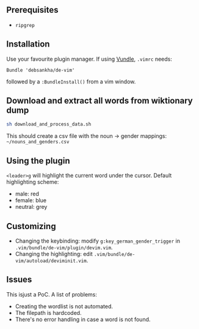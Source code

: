 Prerequisites
-------------
* `ripgrep`

Installation
------------
Use your favourite plugin manager. If using
[Vundle](https://github.com/VundleVim/Vundle.vim), `.vimrc` needs:
```vimrc
Bundle 'debsankha/de-vim'
```
followed by a `:BundleInstall()` from a vim window.

Download and extract all words from wiktionary dump
---------------------------------------------------
```bash
sh download_and_process_data.sh
```
This should create a csv file with the noun -> gender mappings:
`~/nouns_and_genders.csv`

Using the plugin
----------------
`<leader>g` will highlight the current word under the cursor. Default
highlighting scheme:
* male: red
* female: blue
* neutral: grey

Customizing
-----------
* Changing the keybinding: modify `g:key_german_gender_trigger` in `.vim/bundle/de-vim/plugin/devim.vim`.
* Changing the highlighting: edit `.vim/bundle/de-vim/autoload/deviminit.vim`.

Issues
------
This isjust a PoC. A list of problems:
* Creating the wordlist is not automated.
* The filepath is hardcoded.
* There's no error handling in case a word is not found.

